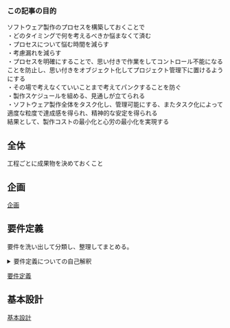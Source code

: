### この記事の目的
ソフトウェア製作のプロセスを構築しておくことで  
・どのタイミングで何を考えるべきか悩まなくて済む    
・プロセスについて悩む時間を減らす  
・考慮漏れを減らす  
・プロセスを明確にすることで、思い付きで作業をしてコントロール不能になることを防止し、思い付きをオブジェクト化してプロジェクト管理下に置けるようにする  
・その場で考えなくていいことまで考えてパンクすることを防ぐ  
・製作スケジュールを組める、見通しが立てられる  
・ソフトウェア製作全体をタスク化し、管理可能にする、またタスク化によって適度な粒度で達成感を得られ、精神的な安定を得られる    
結果として、製作コストの最小化と心労の最小化を実現する  

## 全体
工程ごとに成果物を決めておくこと

## 企画
[企画](/SoftwareCreate/Plan.md)  

## 要件定義
要件を洗い出して分類し、整理してまとめる。
<details><summary>要件定義についての自己解釈</summary><div>

要件定義の目的は合意形成
> どんなシステム、どんな機能、どんな画面、どんな構成、納期、予算、  
> こういう風にこの業務フローをシステム化します  
> こういう効果が得られます、これは効果が薄いのでやらないほうがいいです  
> こういう人員計画、こういうコスト、人月工数、スケジュール、体制、開発手法でやります  
> あなた達はこういう形で協力してください  
> こういうチェックポイントを設けます  
> ここは外注します  
> 使い方はこうです  
>
> 考え方の核として、貴方の要求はこういう風に実現しますというのを伝える  
> 粒度や内容の深さは、合意・契約のための文書と考えると、どの程度の粒度にすればいいかわかるのではないか  
> ※どこまで伝えるかはケースバイケースではある(人員計画などはいらないかも)    
>
> 合意を目的としているので、画面レイアウトは必要な機能が備わってさえいれば細かい挙動やデザインは記載不要だし、機能も要求の実現が確認できれば詳細はいらない  
> 逆に、要求に含まれているなら、細かい挙動も記載が必要  
> 合意をとることが目的なので、必要以上に細かく書いて工数を割いてはいけない
> が、どうしても求められるならより詳細な内容も記載する必要が出てくる。要は向こうの要求次第。
> 相手の納得に必要かが作成規準。  
>
> 合意目的で過不足なく作成すると、自然と画面の細かい挙動や細かい項目、機能の細かい仕様などは省かれる  
> 基本設計は、あくまでもクライアントに向けられた文書を、しかし網羅性においては確かな成果物なので、それを利用して詳細な仕様を厳密に詰めることで、基本設計書を作成しようという工程である。  

</div></details>

[要件定義](/SoftwareCreate/RequirementsDefinition.md)  

## 基本設計
[基本設計](/SoftwareCreate/BasicDesign.md)  
